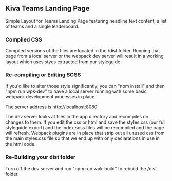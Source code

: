 ## Kiva Teams Landing Page
Simple Layout for Teams Landing Page featuring headline text content, a list of teams and a single leaderboard.

### Compiled CSS
Compiled versions of the files are located in the /dist folder. Running that page from a local server or the webpack dev server will result in a working layout which uses styes extracted from our styleguide.

### Re-compiling or Editing SCSS
If you'd like to alter those style significantly, you can "npm install" and then "npm run wpk-dev" to have a local server running with some basic webpack development processes in place.

The server address is http://localhost:8080

The dev server looks at files in the app directory and recompiles on changes to them. If you edit the css or html and save the styles.css (our full styleguide export) and the index.scss files will be recompiled and the page will refresh. Webpack plugins are in place that strip out all unused css from the main styles.css file so that we end up with only declarations in use in the html code.

### Re-Building your dist folder
Turn off the dev server and run "npm run wpk-build" to rebuild the /dist folder.